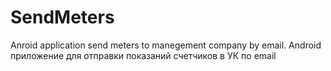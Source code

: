 # SendMeters
Anroid application send meters to manegement company by email.
Android приложение для отправки  показаний счетчиков в УК по email
